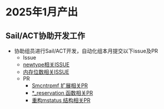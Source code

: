 # 2025年1月产出
## Sail/ACT协助开发工作
- 协助组员进行Sail/ACT开发，自动化组本月提交以下issue及PR
  -  Issue
    - [newtype相关ISSUE](https://github.com/riscv/sail-riscv/issues/434)
    - [内存位数相关ISSUE](https://github.com/rems-project/sail/issues/819)
  - PR
    - [Smcntrpmf 扩展相关PR](https://github.com/riscv/sail-riscv/pull/690)
    - [*_reservation 函数相关PR](https://github.com/riscv/sail-riscv/pull/676)
    - [重构mstatus 结构相关PR](https://github.com/riscv/sail-riscv/pull/652)

